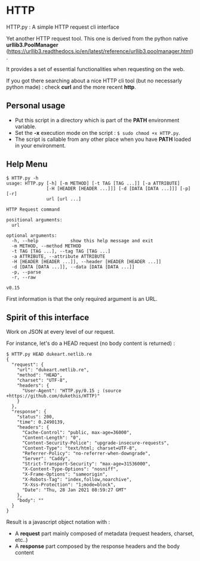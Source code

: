 # HTTP
HTTP.py : A simple HTTP request cli interface

Yet another HTTP request tool. This one is derived from the python native **urllib3.PoolManager** (https://urllib3.readthedocs.io/en/latest/reference/urllib3.poolmanager.html).

It provides a set of essential functionalities when requesting on the web.

If you got there searching about a nice HTTP cli tool (but no necessarly python made) : check **curl** and the more recent **http**.

## Personal usage

  - Put this script in a directory which is part of the **PATH** environment variable. 
  - Set the **-x** execution mode on the script : `$ sudo chmod +x HTTP.py`.
  - The script is callable from any other place when you have **PATH** loaded in your environment.

## Help Menu
```
$ HTTP.py -h
usage: HTTP.py [-h] [-m METHOD] [-t TAG [TAG ...]] [-a ATTRIBUTE]
               [-H [HEADER [HEADER ...]]] [-d [DATA [DATA ...]]] [-p] [-r]
               url [url ...]

HTTP Request command

positional arguments:
  url

optional arguments:
  -h, --help            show this help message and exit
  -m METHOD, --method METHOD
  -t TAG [TAG ...], --tag TAG [TAG ...]
  -a ATTRIBUTE, --attribute ATTRIBUTE
  -H [HEADER [HEADER ...]], --header [HEADER [HEADER ...]]
  -d [DATA [DATA ...]], --data [DATA [DATA ...]]
  -p, --parse
  -r, --raw

v0.15
```

First information is that the only required argument is an URL.

## Spirit of this interface

Work on JSON at every level of our request.

For instance, let's do a HEAD request (no body content is returned) : 
```
$ HTTP.py HEAD dukeart.netlib.re
{
  "request": {
    "url": "dukeart.netlib.re",
    "method": "HEAD",
    "charset": "UTF-8",
    "headers": {
      "User-Agent": "HTTP.py/0.15 ; (source +https://github.com/dukethis/HTTP)"
    }
  },
  "response": {
    "status": 200,
    "time": 0.2490139,
    "headers": {
      "Cache-Control": "public, max-age=36000",
      "Content-Length": "0",
      "Content-Security-Police": "upgrade-insecure-requests",
      "Content-Type": "text/html; charset=UTF-8",
      "Referrer-Policy": "no-referrer-when-downgrade",
      "Server": "Caddy",
      "Strict-Transport-Security": "max-age=31536000",
      "X-Content-Type-Options": "nosniff",
      "X-Frame-Options": "sameorigin",
      "X-Robots-Tag": "index,follow,noarchive",
      "X-Xss-Protection": "1;mode=block",
      "Date": "Thu, 28 Jan 2021 08:59:27 GMT"
    },
    "body": ""
  }
}

```

Result is a javascript object notation with :
  - A **request** part mainly composed of metadata (request headers, charset, etc..)
  - A **response** part composed by the response headers and the body content
